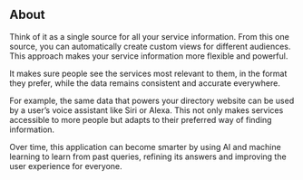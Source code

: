 ## About

Think of it as a single source for all your service information. From this one source, you can automatically create custom views for different audiences. This approach makes your service information more flexible and powerful. 

It makes sure people see the services most relevant to them, in the format they prefer, while the data remains consistent and accurate everywhere.

For example, the same data that powers your directory website can be used by a user’s voice assistant like Siri or Alexa. This not only makes services accessible to more people but adapts to their preferred way of finding information. 

Over time, this application can become smarter by using AI and machine learning to learn from past queries, refining its answers and improving the user experience for everyone.